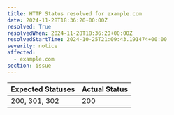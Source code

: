 ```yaml
---
title: HTTP Status resolved for example.com
date: 2024-11-28T18:36:20+00:00Z
resolved: True
resolvedWhen: 2024-11-28T18:36:20+00:00Z
resolvedStartTime: 2024-10-25T21:09:43.191474+00:00
severity: notice
affected:
  - example.com
section: issue
---
```


| Expected Statuses | Actual Status  |
|-------------------|----------------|
| 200, 301, 302 | 200 |
